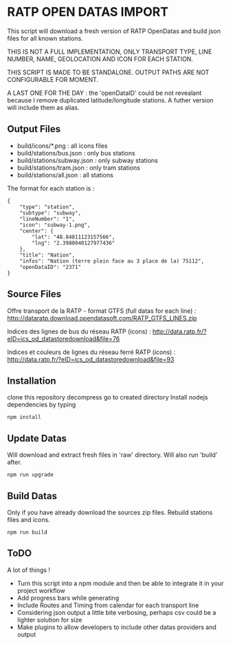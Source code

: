 RATP OPEN DATAS IMPORT
======================

This script will download a fresh version of RATP OpenDatas and build json files for all known stations.

THIS IS NOT A FULL IMPLEMENTATION, ONLY TRANSPORT TYPE, LINE NUMBER, NAME, GEOLOCATION AND ICON FOR EACH STATION.

THIS SCRIPT IS MADE TO BE STANDALONE. OUTPUT PATHS ARE NOT CONFIGURABLE FOR MOMENT.

A LAST ONE FOR THE DAY : the 'openDataID' could be not revealant because I remove duplicated latitude/longitude stations. A futher version will include them as alias.

Output Files
------------

+ build/icons/*.png : all icons files
+ build/stations/bus.json : only bus stations
+ build/stations/subway.json : only subway stations
+ build/stations/tram.json : only tram stations
+ build/stations/all.json : all stations

The format for each station is :

```
{
    "type": "station",
    "subtype": "subway",
    "lineNumber": "1",
    "icon": "subway-1.png",
    "center": {
        "lat": "48.84811123157566",
        "lng": "2.3980040127977436"
    },
    "title": "Nation",
    "infos": "Nation (terre plein face au 3 place de la) 75112",
    "openDataID": "2371"
}
```

Source Files 
------------

Offre transport de la RATP - format GTFS (full datas for each line) : http://dataratp.download.opendatasoft.com/RATP_GTFS_LINES.zip

Indices des lignes de bus du réseau RATP (icons) : http://data.ratp.fr/?eID=ics_od_datastoredownload&file=76

Indices et couleurs de lignes du réseau ferré RATP (icons) : http://data.ratp.fr/?eID=ics_od_datastoredownload&file=93


Installation
------------

clone this repository
decompress
go to created directory
Install nodejs dependencies by typing 

```
npm install
```


Update Datas
------------

Will download and extract fresh files in 'raw' directory.
Will also run 'build' after.

```
npm run upgrade
```


Build Datas
-------------

Only if you have already download the sources zip files.
Rebuild stations files and icons.

```
npm run build
```

ToDO
----

A lot of things !

 + Turn this script into a npm module and then be able to integrate it in your project workflow
 + Add progress bars while generating
 + Include Routes and Timing from calendar for each transport line
 + Considering json output a little bite verbosing, perhaps csv could be a lighter solution for size
 + Make plugins to allow developers to include other datas providers and output
